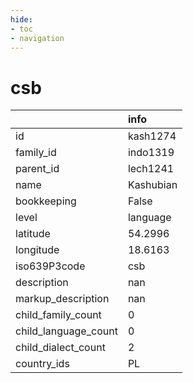 ```yaml
---
hide:
- toc
- navigation
---
```

# csb
|                      | info      |
|:---------------------|:----------|
| id                   | kash1274  |
| family_id            | indo1319  |
| parent_id            | lech1241  |
| name                 | Kashubian |
| bookkeeping          | False     |
| level                | language  |
| latitude             | 54.2996   |
| longitude            | 18.6163   |
| iso639P3code         | csb       |
| description          | nan       |
| markup_description   | nan       |
| child_family_count   | 0         |
| child_language_count | 0         |
| child_dialect_count  | 2         |
| country_ids          | PL        |